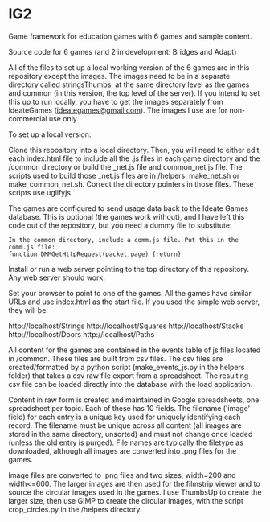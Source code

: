 # IG2
Game framework for education games with 6 games and sample content.

Source code for 6 games (and 2 in development: Bridges and Adapt)

All of the files to set up a local working version of the 6 games are in this repository except the images. The images need to be in a separate directory called stringsThumbs, at the same directory level as the games and common (in this version, the top level of the server). If you intend to set this up to run locally, you have to get the images separately from IdeateGames (ideategames@gmail.com). The images I use are for non-commercial use only.

To set up a local version:

Clone this repository into a local directory. Then, you will need to either edit each index.html file to include all the .js files in each game directory and the /common directory or build the <game>_net.js file and common_net.js file. The scripts used to build those _net.js files are in /helpers: make_net.sh or make_common_net.sh. Correct the directory pointers in those files. These scripts use uglifyjs.

The games are configured to send usage data back to the Ideate Games database. This is optional (the games work without), and I have left this code out of the repository, but you need a dummy file to substitute:

    In the common directory, include a comm.js file. Put this in the comm.js file:
    function DMMGetHttpRequest(packet,page) {return}

Install or run a web server pointing to the top directory of this repository. Any web server should work.

Set your browser to point to one of the games. All the games have similar URLs and use index.html as the start file. If you used the simple web server, they will be:

http://localhost/Strings
http://localhost/Squares
http://localhost/Stacks
http://localhost/Doors
http://localhost/Paths

All content for the games are contained in the events table of js files located in /common. These files are built from csv files. The csv files are created/formatted by a python script (make_events_js.py in the helpers folder) that takes a csv raw file export from a spreadsheet. The resulting csv file can be loaded directly into the database with the load application. 

Content in raw form is created and maintained in Google spreadsheets, one spreadsheet per topic. Each of these has 10 fields. The filename ('image' field) for each entry is a unique key used for uniquely identifying each record. The filename must be unique across all content (all images are stored in the same directory, unsorted) and must not change once loaded (unless the old entry is purged). File names are typically the filetype as downloaded, although all images are converted into .png files for the games.

Image files are converted to .png files and two sizes, width=200 and width<=600. The larger images are then used for the filmstrip viewer and to source the circular images used in the games. I use ThumbsUp to create the larger size, then use GIMP to create the circular images, with the script crop_circles.py in the /helpers directory.
